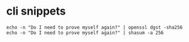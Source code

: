 # cli snippets

```text
echo -n "Do I need to prove myself again?" | openssl dgst -sha256
echo -n "Do I need to prove myself again?" | shasum -a 256
```

